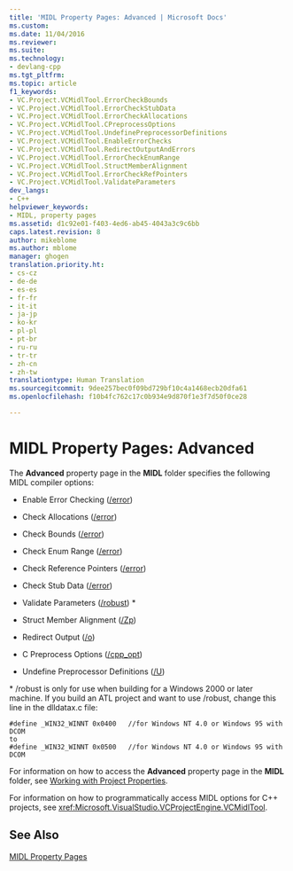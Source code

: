 ```yaml
---
title: 'MIDL Property Pages: Advanced | Microsoft Docs'
ms.custom: 
ms.date: 11/04/2016
ms.reviewer: 
ms.suite: 
ms.technology:
- devlang-cpp
ms.tgt_pltfrm: 
ms.topic: article
f1_keywords:
- VC.Project.VCMidlTool.ErrorCheckBounds
- VC.Project.VCMidlTool.ErrorCheckStubData
- VC.Project.VCMidlTool.ErrorCheckAllocations
- VC.Project.VCMidlTool.CPreprocessOptions
- VC.Project.VCMidlTool.UndefinePreprocessorDefinitions
- VC.Project.VCMidlTool.EnableErrorChecks
- VC.Project.VCMidlTool.RedirectOutputAndErrors
- VC.Project.VCMidlTool.ErrorCheckEnumRange
- VC.Project.VCMidlTool.StructMemberAlignment
- VC.Project.VCMidlTool.ErrorCheckRefPointers
- VC.Project.VCMidlTool.ValidateParameters
dev_langs:
- C++
helpviewer_keywords:
- MIDL, property pages
ms.assetid: d1c92e01-f403-4ed6-ab45-4043a3c9c6bb
caps.latest.revision: 8
author: mikeblome
ms.author: mblome
manager: ghogen
translation.priority.ht:
- cs-cz
- de-de
- es-es
- fr-fr
- it-it
- ja-jp
- ko-kr
- pl-pl
- pt-br
- ru-ru
- tr-tr
- zh-cn
- zh-tw
translationtype: Human Translation
ms.sourcegitcommit: 9dee257bec0f09bd729bf10c4a1468ecb20dfa61
ms.openlocfilehash: f10b4fc762c17c0b934e9d870f1e3f7d50f0ce28

---
```

# MIDL Property Pages: Advanced
The **Advanced** property page in the **MIDL** folder specifies the following MIDL compiler options:  
  
-   Enable Error Checking ([/error](http://msdn.microsoft.com/library/windows/desktop/aa367324))  
  
-   Check Allocations ([/error](http://msdn.microsoft.com/library/windows/desktop/aa367324))  
  
-   Check Bounds ([/error](http://msdn.microsoft.com/library/windows/desktop/aa367324))  
  
-   Check Enum Range ([/error](http://msdn.microsoft.com/library/windows/desktop/aa367324))  
  
-   Check Reference Pointers ([/error](http://msdn.microsoft.com/library/windows/desktop/aa367324))  
  
-   Check Stub Data ([/error](http://msdn.microsoft.com/library/windows/desktop/aa367324))  
  
-   Validate Parameters ([/robust](http://msdn.microsoft.com/library/windows/desktop/aa367363)) *  
  
-   Struct Member Alignment ([/Zp](http://msdn.microsoft.com/library/windows/desktop/aa367388))  
  
-   Redirect Output ([/o](http://msdn.microsoft.com/library/windows/desktop/aa367351))  
  
-   C Preprocess Options ([/cpp_opt](http://msdn.microsoft.com/library/windows/desktop/aa367318))  
  
-   Undefine Preprocessor Definitions ([/U](http://msdn.microsoft.com/library/windows/desktop/aa367373))  
  
 \* /robust is only for use when building for a Windows 2000 or later machine. If you build an ATL project and want to use /robust, change this line in the dlldatax.c file:  
  
```  
#define _WIN32_WINNT 0x0400   //for Windows NT 4.0 or Windows 95 with DCOM  
to   
#define _WIN32_WINNT 0x0500   //for Windows NT 4.0 or Windows 95 with DCOM  
```  
  
 For information on how to access the **Advanced** property page in the **MIDL** folder, see [Working with Project Properties](../ide/working-with-project-properties.md).  
  
 For information on how to programmatically access MIDL options for C++ projects, see <xref:Microsoft.VisualStudio.VCProjectEngine.VCMidlTool>.  
  
## See Also  
 [MIDL Property Pages](../ide/midl-property-pages.md)


<!--HONumber=Jan17_HO1-->


